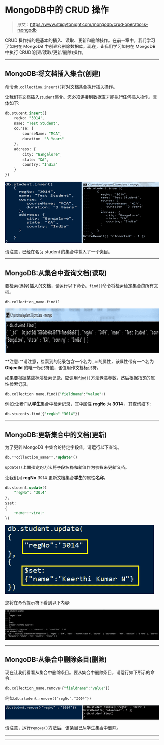 # MongoDB中的 CRUD 操作

> 原文：<https://www.studytonight.com/mongodb/crud-operations-mongodb>

CRUD 操作指的是基本的插入、读取、更新和删除操作。在前一章中，我们学习了如何在 MongoDB 中创建和删除数据库。现在，让我们学习如何在 MongoDB 中执行 CRUD(创建/读取/更新/删除)操作。

* * *

## MongoDB:将文档插入集合(创建)

命令`db.collection.insert()`将对文档集合执行插入操作。

让我们将文档插入`student`集合。您必须连接到数据库才能执行任何插入操作。具体如下:

```sql
db.student.insert({
	regNo: "3014",
	name: "Test Student",
	course: {
		courseName: "MCA",
		duration: "3 Years"
	},
	address: {
		city: "Bangalore",
		state: "KA",
		country: "India"
	}
})
```

![Inserting data into MongoDB Collection](img/2458e35e2d183a32711294b85fec5bec.png)

请注意，已经在名为 student 的集合中输入了一个条目。

* * *

## MongoDB:从集合中查询文档(读取)

要检索(选择)插入的文档，请运行以下命令。`find()`命令将检索给定集合的所有文档。

```sql
db.collection_name.find()
```

![Selecting document from MongoDB Collection](img/408c97becac2a03d94ca0f0eefa35328.png)

**注意:**请注意，检索到的记录包含一个名为`_id`的属性，该属性带有一个名为 **ObjectId** 的唯一标识符值，该值用作文档标识符。

如果要根据某些标准检索记录，应调用`find()`方法传递参数，然后根据指定的属性检索记录。

```sql
db.collection_name.find({"fieldname":"value"})
```

例如:让我们从**学生**集合中检索记录，其中属性 **regNo** 为 **3014** ，其查询如下:

```sql
db.students.find({"regNo":"3014"})
```

* * *

## MongoDB:更新集合中的文档(更新)

为了更新 MongoDB 中集合的特定字段值，请运行以下查询。

```sql
db.**collection_name**.*update*()
```

`update()`上面指定的方法将字段名称和新值作为参数来更新文档。

让我们用 **regNo** 3014 更新文档集合**学生**的属性**名称**。

```sql
db.student.update({
	"regNo": "3014"	
},
$set:
{
	"name":"Viraj"
})
```

![Updating document from MongoDB Collection](img/0f2f1de0906f96268175f434c67a90d8.png)

您将在命令提示符下看到以下内容:

![Updating document from MongoDB Collection](img/6f3f727f8e42b4e4a461cc3e6f2e5716.png)

* * *

## MongoDB:从集合中删除条目(删除)

现在让我们看看从集合中删除条目。要从集合中删除条目，请运行如下所示的命令:

```sql
db.collection_name.remove({"fieldname":"value"})
```

例如:`db.student.remove({"regNo":"3014"})`

![Removing document from MongoDB Collection](img/308badc4625b61d122a61e223f69641f.png)

请注意，运行`remove()`方法后，该条目已从学生集合中删除。

* * *

* * *